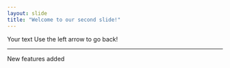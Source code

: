 ```yaml
---
layout: slide
title: "Welcome to our second slide!"
---
```

Your text
Use the left arrow to go back!

---
New features added
